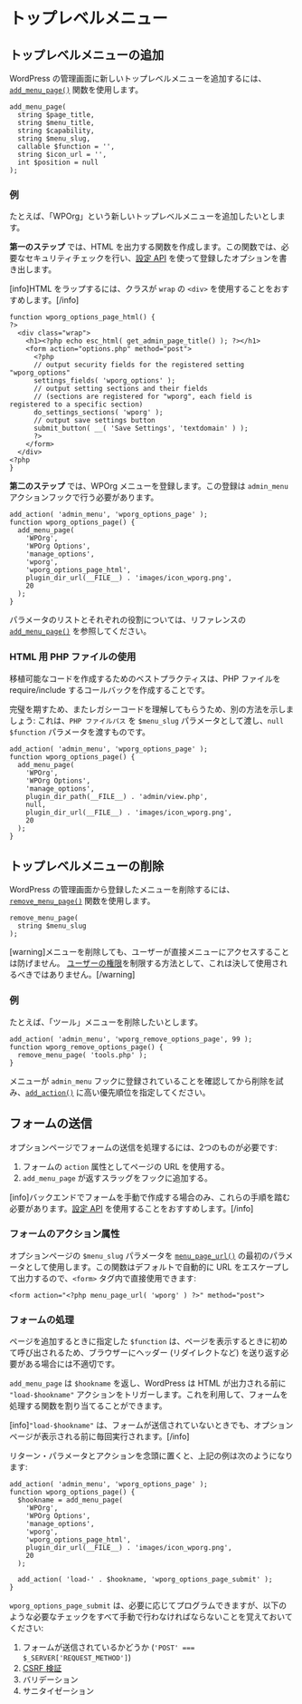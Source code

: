 <!--
# Top-Level Menus
-->

# トップレベルメニュー

<!--
## Add a Top-Level Menu
-->

## トップレベルメニューの追加

<!--
To add a new Top-level menu to WordPress Administration, use the [`add_menu_page()`](https://developer.wordpress.org/reference/functions/add_menu_page/) function.
-->

WordPress の管理画面に新しいトップレベルメニューを追加するには、[`add_menu_page()`](https://developer.wordpress.org/reference/functions/add_menu_page/) 関数を使用します。

```
add_menu_page(
  string $page_title,
  string $menu_title,
  string $capability,
  string $menu_slug,
  callable $function = '',
  string $icon_url = '',
  int $position = null
);
```

<!--
### Example
-->

### 例

<!--
Lets say we want to add a new Top-level menu called "WPOrg".
-->

たとえば、「WPOrg」という新しいトップレベルメニューを追加したいとします。

<!--
**The first step** will be creating a function which will output the HTML. In this function we will perform the necessary security checks and render the options we've registered using the [Settings API](https://developer.wordpress.org/plugins/settings/).
-->

**第一のステップ** では、HTML を出力する関数を作成します。この関数では、必要なセキュリティチェックを行い、[設定 API](https://developer.wordpress.org/plugins/settings/) を使って登録したオプションを書き出します。

<!--
[info]We recommend wrapping your HTML using a `<div>` with a class of `wrap`.[/info]
-->

[info]HTML をラップするには、クラスが `wrap` の `<div>` を使用することをおすすめします。[/info]

```
function wporg_options_page_html() {
?>
  <div class="wrap">
    <h1><?php echo esc_html( get_admin_page_title() ); ?></h1>
    <form action="options.php" method="post">
      <?php
      // output security fields for the registered setting "wporg_options"
      settings_fields( 'wporg_options' );
      // output setting sections and their fields
      // (sections are registered for "wporg", each field is registered to a specific section)
      do_settings_sections( 'wporg' );
      // output save settings button
      submit_button( __( 'Save Settings', 'textdomain' ) );
      ?>
    </form>
  </div>
<?php
}
```

<!--
**The second step** will be registering our WPOrg menu. The registration needs to occur during the `admin_menu` action hook.
-->

**第二のステップ** では、WPOrg メニューを登録します。この登録は `admin_menu` アクションフックで行う必要があります。

```
add_action( 'admin_menu', 'wporg_options_page' );
function wporg_options_page() {
  add_menu_page(
    'WPOrg',
    'WPOrg Options',
    'manage_options',
    'wporg',
    'wporg_options_page_html',
    plugin_dir_url(__FILE__) . 'images/icon_wporg.png',
    20
  );
}
```

<!--
For a list of parameters and what each do please see the [`add_menu_page()`](https://developer.wordpress.org/reference/functions/add_menu_page/) in the reference.
-->

パラメータのリストとそれぞれの役割については、リファレンスの [`add_menu_page()`](https://developer.wordpress.org/reference/functions/add_menu_page/) を参照してください。

<!--
### Using a PHP File for HTML
-->

### HTML 用 PHP ファイルの使用

<!--
The best practice for portable code would be to create a Callback that requires/includes your PHP file.
-->

移植可能なコードを作成するためのベストプラクティスは、PHP ファイルを require/include するコールバックを作成することです。

<!--
For the sake of completeness and helping you understand legacy code, we will show another way: passing a `PHP file path` as the `$menu_slug` parameter with an `null` `$function` parameter.
-->

完璧を期すため、またレガシーコードを理解してもらうため、別の方法を示しましょう: これは、`PHP ファイルパス` を `$menu_slug` パラメータとして渡し、`null` `$function` パラメータを渡すものです。

```
add_action( 'admin_menu', 'wporg_options_page' );
function wporg_options_page() {
  add_menu_page(
    'WPOrg',
    'WPOrg Options',
    'manage_options',
    plugin_dir_path(__FILE__) . 'admin/view.php',
    null,
    plugin_dir_url(__FILE__) . 'images/icon_wporg.png',
    20
  );
}
```

<!--
## Remove a Top-Level Menu
-->

## トップレベルメニューの削除

<!--
To remove a registered menu from WordPress Administration, use the [`remove_menu_page()`](https://developer.wordpress.org/reference/functions/remove_menu_page/) function.
-->

WordPress の管理画面から登録したメニューを削除するには、[`remove_menu_page()`](https://developer.wordpress.org/reference/functions/remove_menu_page/) 関数を使用します。

```
remove_menu_page(
  string $menu_slug
);
```

<!--
[warning]Removing menus won't prevent users accessing them directly.
This should never be used as a way to restrict [user capabilities](https://developer.wordpress.org/plugins/users/roles-and-capabilities/).[/warning]
-->

[warning]メニューを削除しても、ユーザーが直接メニューにアクセスすることは防げません。
[ユーザーの権限](https://developer.wordpress.org/plugins/users/roles-and-capabilities/)を制限する方法として、これは決して使用されるべきではありません。[/warning]

<!--
### Example
-->

### 例

<!--
Lets say we want to remove the "Tools" menu from.
-->

たとえば、「ツール」メニューを削除したいとします。

```
add_action( 'admin_menu', 'wporg_remove_options_page', 99 );
function wporg_remove_options_page() {
  remove_menu_page( 'tools.php' );
}
```

<!--
Make sure that the menu have been registered with the `admin_menu` hook before attempting to remove, specify a higher priority number for [`add_action()`](https://developer.wordpress.org/reference/functions/add_action/).
-->

メニューが `admin_menu` フックに登録されていることを確認してから削除を試み、[`add_action()`](https://developer.wordpress.org/reference/functions/add_action/) に高い優先順位を指定してください。

<!--
## Submitting forms
-->

## フォームの送信

<!--
To process the submissions of forms on options pages, you will need two things:
-->

オプションページでフォームの送信を処理するには、2つのものが必要です:

<!--
1. Use the URL of the page as the `action` attribute of the form.
2. Add a hook with the slug, returned by `add_menu_page`.
-->

1. フォームの `action` 属性としてページの URL を使用する。
2. `add_menu_page` が返すスラッグをフックに追加する。

<!--
[info]You only need to follow those steps if you are manually creating forms in the back-end. The [Settings API](https://developer.wordpress.org/plugins/settings/) is the recommended way to do this.[/info]
-->

[info]バックエンドでフォームを手動で作成する場合のみ、これらの手順を踏む必要があります。[設定 API](https://developer.wordpress.org/plugins/settings/) を使用することをおすすめします。[/info]

<!--
### Form action attribute
-->

### フォームのアクション属性

<!--
Use the `$menu_slug` parameter of the options page as the first parameter of [`menu_page_url()`](https://developer.wordpress.org/reference/functions/menu_page_url/). By the function will automatically escape URL and echo it by default, so you can directly use it within the `<form>` tag:
-->

オプションページの `$menu_slug` パラメータを [`menu_page_url()`](https://developer.wordpress.org/reference/functions/menu_page_url/) の最初のパラメータとして使用します。この関数はデフォルトで自動的に URL をエスケープして出力するので、`<form>` タグ内で直接使用できます:

```
<form action="<?php menu_page_url( 'wporg' ) ?>" method="post">
```

<!--
### Processing the form
-->

### フォームの処理

<!--
The `$function` you specify while adding the page will only be called once it is time to display the page, which makes it inappropriate if you need to send headers (ex. redirects) back to the browser.
-->

ページを追加するときに指定した `$function` は、ページを表示するときに初めて呼び出されるため、ブラウザーにヘッダー (リダイレクトなど) を送り返す必要がある場合には不適切です。

<!--
`add_menu_page` returns a `$hookname`, and WordPress triggers the `"load-$hookname"` action before any HTML output. You can use this to assign a function, which could process the form.
-->

`add_menu_page` は `$hookname` を返し、WordPress は HTML が出力される前に `"load-$hookname"` アクションをトリガーします。これを利用して、フォームを処理する関数を割り当てることができます。

<!--
[info]`"load-$hookname"` will be executed every time before an options page will be displayed, even when the form is not being submitted.[/info]
-->

[info]`"load-$hookname"` は、フォームが送信されていないときでも、オプションページが表示される前に毎回実行されます。[/info]

<!--
With the return parameter and action in mind, the example from above would like this:
-->

リターン・パラメータとアクションを念頭に置くと、上記の例は次のようになります:

```
add_action( 'admin_menu', 'wporg_options_page' );
function wporg_options_page() {
  $hookname = add_menu_page(
    'WPOrg',
    'WPOrg Options',
    'manage_options',
    'wporg',
    'wporg_options_page_html',
    plugin_dir_url(__FILE__) . 'images/icon_wporg.png',
    20
  );

  add_action( 'load-' . $hookname, 'wporg_options_page_submit' );
}
```

<!--
You can program `wporg_options_page_submit` according to your needs, but keep in mind that you must manually perform all necessary checks, including:
-->

`wporg_options_page_submit` は、必要に応じてプログラムできますが、以下のような必要なチェックをすべて手動で行わなければならないことを覚えておいてください:

<!--
1. Whether the form is being submitted (`'POST' === $_SERVER['REQUEST_METHOD']`).
2. [CSRF verification](https://developer.wordpress.org/apis/security/nonces/)
3. Validation
4. Sanitization
-->

1. フォームが送信されているかどうか (`'POST' === $_SERVER['REQUEST_METHOD']`)
2. [CSRF 検証](https://developer.wordpress.org/apis/security/nonces/)
3. バリデーション
4. サニタイゼーション
